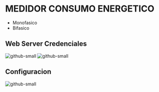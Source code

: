 # MEDIDOR CONSUMO ENERGETICO 
- Monofasico
- Bifasico

## Web Server Credenciales
![github-small](https://github.com/TheLast20/CODE_ECUA_MEDIDOR/blob/main/picture/RED.png)
![github-small](https://github.com/TheLast20/CODE_ECUA_MEDIDOR/blob/main/picture/WEB_SERVER.png)


## Configuracion
![github-small](https://github.com/TheLast20/Proyecto_Draw_Pick_Place_RobotDK/blob/main/Capturas/Telegram_%231.png)


